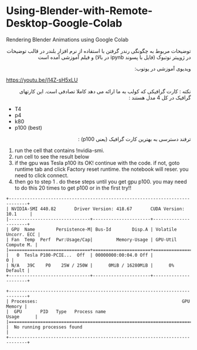 # Using-Blender-with-Remote-Desktop-Google-Colab
Rendering Blender Animations using Google Colab

<p dir = "rtl" >
توضیحات مربوط به چگونگی رندر گرفتن با استقاده از نرم افزار بلندر در قالب توضیحات در ژوپیتر نوتبوک (فایل با پسوند ipynb  در بالا) و فیلم آموزشی آمده است
</p>



<p dir = "rtl" >
ویدیوی آموزشی در یوتوب:
</p>

https://youtu.be/j14Z-sH5xLU


<p dir = "rtl" >
نکته :
    کارت گرافیکی که کولب به ما ارائه می دهد کاملا تصادفی است. این کارتهای گرافیک در کل 4 مدل هستند :
</p>

- T4 
- p4 
- k80 
- p100 (best)

<p dir = "rtl" >
ترفند دسترسی به بهترین کارت گرافیک (یعنی p100) :
</p>


1. run the cell that contains !nvidia-smi.
2. run cell to see the result below
3. if the gpu was Tesla p100 its OK! continue with the code. if not, goto runtime tab and click Factory reset runtime. the notebook will reser. you need to click connect.
4. then go to step 1 . do these steps until you get gpu p100. you may need to do this 20 times to get p100 or in the first try!! 

<!-- language: lang-none -->
    +-----------------------------------------------------------------------------+   
    | NVIDIA-SMI 440.82       Driver Version: 418.67       CUDA Version: 10.1     |
    |-------------------------------+----------------------+----------------------+
    | GPU  Name        Persistence-M| Bus-Id        Disp.A | Volatile Uncorr. ECC |
    | Fan  Temp  Perf  Pwr:Usage/Cap|         Memory-Usage | GPU-Util  Compute M. |
    |===============================+======================+======================|
    |   0  Tesla P100-PCIE...  Off  | 00000000:00:04.0 Off |                    0 |
    | N/A   39C    P0    25W / 250W |      0MiB / 16280MiB |      0%      Default |
    +-------------------------------+----------------------+----------------------+
                                                                                   
    +-----------------------------------------------------------------------------+
    | Processes:                                                       GPU Memory |
    |  GPU       PID   Type   Process name                             Usage      |
    |=============================================================================|
    |  No running processes found                                                 |
    +-----------------------------------------------------------------------------+

